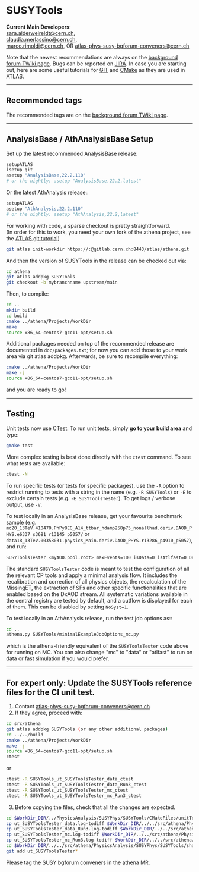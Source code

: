 SUSYTools
====================================
**Current Main Developers**:   
sara.alderweireldt@cern.ch,  
claudia.merlassino@cern.ch,  
marco.rimoldi@cern.ch,
OR atlas-phys-susy-bgforum-conveners@cern.ch    
  
Note that the newest recommendations are always on the [background forum TWiki page](https://twiki.cern.ch/twiki/bin/viewauth/AtlasProtected/BackgroundStudies).  Bugs can be reported on [JIRA](https://its.cern.ch/jira/projects/ATLSUSYBGF).  In case you are starting out, here are some useful tutorials for [GIT](https://twiki.cern.ch/twiki/bin/view/AtlasComputing/GitTutorial) and [CMake](https://twiki.cern.ch/twiki/bin/view/AtlasComputing/CMakeTestProjectInstructions) as they are used in ATLAS.

------------------------------------
Recommended tags
------------------------------------

The recommended tags are on the [background forum TWiki page](https://twiki.cern.ch/twiki/bin/viewauth/AtlasProtected/BackgroundStudies).

------------------------------------
AnalysisBase / AthAnalysisBase Setup
------------------------------------
Set up the latest recommended AnalysisBase release:
```bash
setupATLAS
lsetup git
asetup "AnalysisBase,22.2.110"
# or the nightly: asetup "AnalysisBase,22.2,latest"
```

Or the latest AthAnalysis release::

```bash
setupATLAS
asetup "AthAnalysis,22.2.110"
# or the nightly: asetup "AthAnalysis,22.2,latest"
```
  
For working with code, a sparse checkout is pretty straightforward.  
(In order for this to work, you need your own fork of the athena project, see the [ATLAS git tutorial](https://atlassoftwaredocs.web.cern.ch/gittutorial/gitlab-fork/))  

```bash
git atlas init-workdir https://:@gitlab.cern.ch:8443/atlas/athena.git
```

And then the version of SUSYTools in the release can be checked out via:  
```bash
cd athena
git atlas addpkg SUSYTools
git checkout -b mybranchname upstream/main
```

Then, to compile:  
```bash
cd ..
mkdir build
cd build
cmake ../athena/Projects/WorkDir
make
source x86_64-centos7-gcc11-opt/setup.sh
```

Additional packages needed on top of the recommended release are documented in `doc/packages.txt`; for now you can add those to your work area via git atlas addpkg.  Afterwards, be sure to recompile everything:  
```bash   
cmake ../athena/Projects/WorkDir
make -j
source x86_64-centos7-gcc11-opt/setup.sh
```

and you are ready to go!

------------------------------------
Testing
------------------------------------
Unit tests now use [CTest](https://cmake.org/Wiki/CMake/Testing_With_CTest).  To run unit tests, simply **go to your build area** and type:

```bash
gmake test
```

More complex testing is best done directly with the `ctest` command.  To see what tests are available:  
```bash
ctest -N
```

To run specific tests (or tests for specific packages), use the `-R` option to restrict running to tests with a string in the name (e.g. `-R SUSYTools`) or `-E` to exclude certain tests (e.g. `-E SUSYToolsTester`).  To get logs / verbose output, use `-V`.

To test locally in an AnalysisBase release, get your favourite benchmark sample (e.g. `mc20_13TeV.410470.PhPy8EG_A14_ttbar_hdamp258p75_nonallhad.deriv.DAOD_PHYS.e6337_s3681_r13145_p5057/` or `data18_13TeV.00358031.physics_Main.deriv.DAOD_PHYS.r13286_p4910_p5057`), and run:

```bash
SUSYToolsTester <myAOD.pool.root> maxEvents=100 isData=0 isAtlfast=0 Debug=0 NoSyst=0 2>&1 | tee log
```

The standard `SUSYToolsTester` code is meant to test the configuration of all the relevant CP tools and apply a minimal analysis flow. It includes the recalibration and correction of all physics objects, the recalculation of the MissingET, the extraction of SFs and other specific functionalities that are enabled based on the DxAOD stream. All systematic variations available in the central registry are tested by default, and a cutflow is displayed for each of them. This can be disabled by setting `NoSyst=1`.

To test locally in an AthAnalysis release, run the test job options as::

```bash
cd ..
athena.py SUSYTools/minimalExampleJobOptions_mc.py
```

which is the athena-friendly equivalent of the `SUSYToolsTester` code above for running on MC.  You can also change "mc" to "data" or "atlfast" to run on data or fast simulation if you would prefer.

------------------------------------------------------------------------
For expert only: Update the SUSYTools reference files for the CI unit test.
------------------------------------------------------------------------

1) Contact atlas-phys-susy-bgforum-conveners@cern.ch
2) If they agree, proceed with:
```bash
cd src/athena
git atlas addpkg SUSYTools (or any other additional packages)
cd ../../build
cmake ../athena/Projects/WorkDir
make -j
source x86_64-centos7-gcc11-opt/setup.sh
ctest 
```
or
```bash
ctest -R SUSYTools_ut_SUSYToolsTester_data_ctest
ctest -R SUSYTools_ut_SUSYToolsTester_data_Run3_ctest
ctest -R SUSYTools_ut_SUSYToolsTester_mc_ctest
ctest -R SUSYTools_ut_SUSYToolsTester_mc_Run3_ctest
```
3) Before copying the files, check that all the changes are expected.
```bash
cd $WorkDir_DIR/../PhysicsAnalysis/SUSYPhys/SUSYTools/CMakeFiles/unitTestRun/
cp ut_SUSYToolsTester_data.log-todiff $WorkDir_DIR/../../src/athena/PhysicsAnalysis/SUSYPhys/SUSYTools/share/ut_SUSYToolsTester_data.ref
cp ut_SUSYToolsTester_data_Run3.log-todiff $WorkDir_DIR/../../src/athena/PhysicsAnalysis/SUSYPhys/SUSYTools/share/ut_SUSYToolsTester_data_Run3.ref
cp ut_SUSYToolsTester_mc.log-todiff $WorkDir_DIR/../../src/athena/PhysicsAnalysis/SUSYPhys/SUSYTools/share/ut_SUSYToolsTester_mc.ref
cp ut_SUSYToolsTester_mc_Run3.log-todiff $WorkDir_DIR/../../src/athena/PhysicsAnalysis/SUSYPhys/SUSYTools/share/ut_SUSYToolsTester_mc_Run3.ref
cd $WorkDir_DIR/../../src/athena/PhysicsAnalysis/SUSYPhys/SUSYTools/share/
git add ut_SUSYToolsTester*
```
Please tag the SUSY bgforum conveners in the athena MR.
